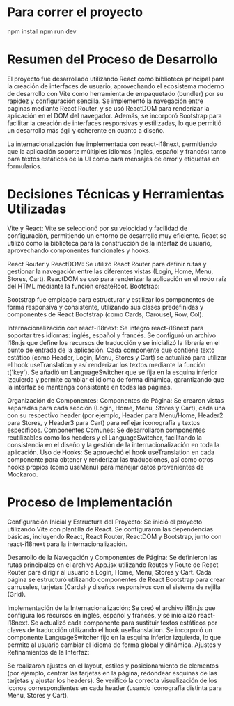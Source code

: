 # Para correr el proyecto
npm install
npm run dev

# Resumen del Proceso de Desarrollo
El proyecto fue desarrollado utilizando React como biblioteca principal para la creación de interfaces de usuario, aprovechando el ecosistema moderno de desarrollo con Vite como herramienta de empaquetado (bundler) por su rapidez y configuración sencilla. Se implementó la navegación entre páginas mediante React Router, y se usó ReactDOM para renderizar la aplicación en el DOM del navegador. Además, se incorporó Bootstrap para facilitar la creación de interfaces responsivas y estilizadas, lo que permitió un desarrollo más ágil y coherente en cuanto a diseño.

La internacionalización fue implementada con react-i18next, permitiendo que la aplicación soporte múltiples idiomas (inglés, español y francés) tanto para textos estáticos de la UI como para mensajes de error y etiquetas en formularios.

# Decisiones Técnicas y Herramientas Utilizadas

Vite y React:
Vite se seleccionó por su velocidad y facilidad de configuración, permitiendo un entorno de desarrollo muy eficiente.
React se utilizó como la biblioteca para la construcción de la interfaz de usuario, aprovechando componentes funcionales y hooks.

React Router y ReactDOM:
Se utilizó React Router para definir rutas y gestionar la navegación entre las diferentes vistas (Login, Home, Menu, Stores, Cart).
ReactDOM se usó para renderizar la aplicación en el nodo raíz del HTML mediante la función createRoot.
Bootstrap:

Bootstrap fue empleado para estructurar y estilizar los componentes de forma responsiva y consistente, utilizando sus clases predefinidas y componentes de React Bootstrap (como Cards, Carousel, Row, Col).

Internacionalización con react-i18next:
Se integró react-i18next para soportar tres idiomas: inglés, español y francés.
Se configuró un archivo i18n.js que define los recursos de traducción y se inicializó la librería en el punto de entrada de la aplicación.
Cada componente que contiene texto estático (como Header, Login, Menu, Stores y Cart) se actualizó para utilizar el hook useTranslation y así renderizar los textos mediante la función t('key').
Se añadió un LanguageSwitcher que se fija en la esquina inferior izquierda y permite cambiar el idioma de forma dinámica, garantizando que la interfaz se mantenga consistente en todas las páginas.

Organización de Componentes:
Componentes de Página: Se crearon vistas separadas para cada sección (Login, Home, Menu, Stores y Cart), cada una con su respectivo header (por ejemplo, Header para Menu/Home, Header2 para Stores, y Header3 para Cart) para reflejar iconografía y textos específicos.
Componentes Comunes: Se desarrollaron componentes reutilizables como los headers y el LanguageSwitcher, facilitando la consistencia en el diseño y la gestión de la internacionalización en toda la aplicación.
Uso de Hooks: Se aprovechó el hook useTranslation en cada componente para obtener y renderizar las traducciones, así como otros hooks propios (como useMenu) para manejar datos provenientes de Mockaroo.

# Proceso de Implementación

Configuración Inicial y Estructura del Proyecto:
Se inició el proyecto utilizando Vite con plantilla de React.
Se configuraron las dependencias básicas, incluyendo React, React Router, ReactDOM y Bootstrap, junto con react-i18next para la internacionalización.

Desarrollo de la Navegación y Componentes de Página:
Se definieron las rutas principales en el archivo App.jsx utilizando Routes y Route de React Router para dirigir al usuario a Login, Home, Menu, Stores y Cart.
Cada página se estructuró utilizando componentes de React Bootstrap para crear carruseles, tarjetas (Cards) y diseños responsivos con el sistema de rejilla (Grid).

Implementación de la Internacionalización:
Se creó el archivo i18n.js que configura los recursos en inglés, español y francés, y se inicializó react-i18next.
Se actualizó cada componente para sustituir textos estáticos por claves de traducción utilizando el hook useTranslation.
Se incorporó un componente LanguageSwitcher fijo en la esquina inferior izquierda, lo que permite al usuario cambiar el idioma de forma global y dinámica.
Ajustes y Refinamientos de la Interfaz:

Se realizaron ajustes en el layout, estilos y posicionamiento de elementos (por ejemplo, centrar las tarjetas en la página, redondear esquinas de las tarjetas y ajustar los headers).
Se verificó la correcta visualización de los iconos correspondientes en cada header (usando iconografía distinta para Menu, Stores y Cart).


